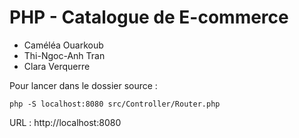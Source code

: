 # PHP - Catalogue de E-commerce

- Caméléa Ouarkoub
- Thi-Ngoc-Anh Tran
- Clara Verquerre


Pour lancer dans le dossier source : 
```
php -S localhost:8080 src/Controller/Router.php
```

URL : http://localhost:8080
